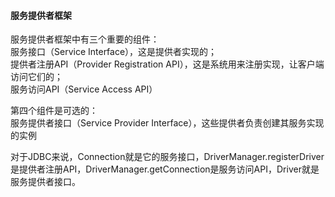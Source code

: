 ####  服务提供者框架  
服务提供者框架中有三个重要的组件：  
服务接口（Service Interface），这是提供者实现的；    
提供者注册API（Provider Registration API），这是系统用来注册实现，让客户端访问它们的；   
服务访问API（Service Access API）  

第四个组件是可选的：  
服务提供者接口（Service Provider Interface），这些提供者负责创建其服务实现的实例  

对于JDBC来说，Connection就是它的服务接口，DriverManager.registerDriver是提供者注册API，DriverManager.getConnection是服务访问API，Driver就是服务提供者接口。  
